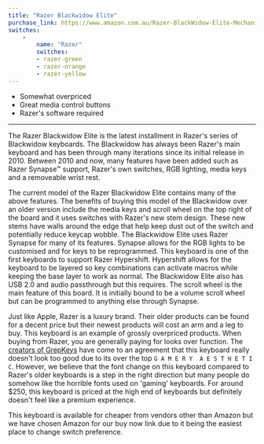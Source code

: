 ```yaml
---
title: "Razer Blackwidow Elite"
purchase_link: https://www.amazon.com.au/Razer-BlackWidow-Elite-Mechanical-Keyboard/dp/B07FFCN3DJ/ref=asc_df_B07FFCN3DJ/?tag=googleshopdsk-22&linkCode=df0&hvadid=341772801511&hvpos=1o1&hvnetw=g&hvrand=12559933055637414241&hvpone=&hvptwo=&hvqmt=&hvdev=c&hvdvcmdl=&hvlocint=&hvlocphy=9071791&hvtargid=pla-556407396851&psc=1
switches: 
    -
        name: "Razer"
        switches:
        - razer-green
        - razer-orange
        - razer-yellow
---
```


- Somewhat overpriced
- Great media control buttons
- Razer's software required

---

The Razer Blackwidow Elite is the latest installment in Razer's series of Blackwidow keyboards. The Blackwidow has always been Razer's main keyboard and has been through many iterations since its initial release in 2010. Between 2010 and now, many features have been added such as Razer Synapse™ support, Razer's own switches, RGB lighting, media keys and a removeable wrist rest.

The current model of the Razer Blackwidow Elite contains many of the above features. The benefits of buying this model of the Blackwidow over an older version include the media keys and scroll wheel on the top right of the board and it uses switches with Razer's new stem design. These new stems have walls around the edge that help keep dust out of the switch and potentially reduce keycap wobble. The Blackwidow Elite uses Razer Synapse for many of its features. Synapse allows for the RGB lights to be customised and for keys to be reprogrammed. This keyboard is one of the first keyboards to support Razer Hypershift. Hypershift allows for the keyboard to be layered so key combinations can activate macros while keeping the base layer to work as normal. The Blackwidow Elite also has USB 2.0 and audio passthrough but this requires. The scroll wheel is the main feature of this board. It is initially bound to be a volume scroll wheel but can be programmed to anything else through Synapse.

Just like Apple, Razer is a luxury brand. Their older products can be found for a decent price but their newest products will cost an arm and a leg to buy. This keyboard is an example of grossly overpriced products. When buying from Razer, you are  generally paying for looks over function. The [creators of GrepKeys](/contact) have come to an agreement that this keyboard really doesn't look too good due to its over the top `G A M E R Y  A E S T H E T I C`. However, we believe that the font change on this keyboard compared to Razer's older keyboards is a step in the right direction but many people do somehow like the horrible fonts used on 'gaming' keyboards. For around $250, this keyboard is priced at the high end of keyboards but definitely doesn't feel like a premium experience.

This keyboard is available for cheaper from vendors other than Amazon but we have chosen Amazon for our buy now link due to it being the easiest place to change switch preference.
